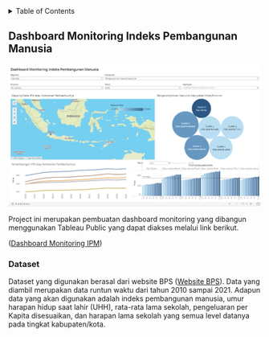 <div id="top"></div>
<!--
*** Thanks for checking out the Best-README-Template. If you have a suggestion
*** that would make this better, please fork the repo and create a pull request
*** or simply open an issue with the tag "enhancement".
*** Don't forget to give the project a star!
*** Thanks again! Now go create something AMAZING! :D
-->



<!-- PROJECT SHIELDS -->
<!--
*** I'm using markdown "reference style" links for readability.
*** Reference links are enclosed in brackets [ ] instead of parentheses ( ).
*** See the bottom of this document for the declaration of the reference variables
*** for contributors-url, forks-url, etc. This is an optional, concise syntax you may use.
*** https://www.markdownguide.org/basic-syntax/#reference-style-links
-->

<!-- TABLE OF CONTENTS -->
<details>
  <summary>Table of Contents</summary>
  <ol>
    <li>
      <a href="#about-the-project">About The Project</a>
      <ul>
        <li><a href="#built-with">Built With</a></li>
      </ul>
    </li>
    <li>
      <a href="#getting-started">Getting Started</a>
      <ul>
        <li><a href="#prerequisites">Prerequisites</a></li>
        <li><a href="#installation">Installation</a></li>
      </ul>
    </li>
    <li><a href="#usage">Usage</a></li>
    <li><a href="#roadmap">Roadmap</a></li>
    <li><a href="#contributing">Contributing</a></li>
    <li><a href="#license">License</a></li>
    <li><a href="#contact">Contact</a></li>
    <li><a href="#acknowledgments">Acknowledgments</a></li>
  </ol>
</details>



<!-- ABOUT THE PROJECT -->
## Dashboard Monitoring Indeks Pembangunan Manusia

![Full dashboard](images/FullDashboard.png)



Project ini merupakan pembuatan dashboard monitoring yang dibangun menggunakan Tableau Public yang dapat diakses melalui link berikut. 
<p>(<a href="https://public.tableau.com/app/profile/fathonah.illia/viz/DashboardMonitoringIPM/DashboardMonitoring">Dashboard Monitoring IPM</a>)</p>



### Dataset

Dataset yang digunakan berasal dari website BPS (<a href="https://www.bps.go.id/">Website BPS</a>). Data yang diambil merupakan data runtun waktu dari  tahun 2010 sampai 2021. Adapun data yang akan digunakan adalah indeks pembangunan manusia, umur harapan hidup saat lahir (UHH), rata-rata lama sekolah, pengeluaran per Kapita disesuaikan, dan harapan lama sekolah yang semua level datanya pada tingkat kabupaten/kota.

